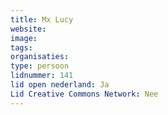 ```yaml
---
title: Mx Lucy
website: 
image: 
tags:
organisaties:
type: persoon
lidnummer: 141
lid open nederland: Ja
Lid Creative Commons Network: Nee
---
```


